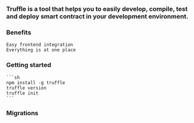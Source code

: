 ### Truffle is a tool that helps you to easily develop, compile, test and deploy smart contract in your development environment.

### Benefits
    Easy frontend integration
    Everything is at one place

### Getting started
    ```sh
    npm install -g truffle
    truffle version
    truffle init
    ```
 ### Migrations 
     